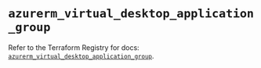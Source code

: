 # `azurerm_virtual_desktop_application_group`

Refer to the Terraform Registry for docs: [`azurerm_virtual_desktop_application_group`](https://registry.terraform.io/providers/hashicorp/azurerm/3.116.0/docs/resources/virtual_desktop_application_group).
